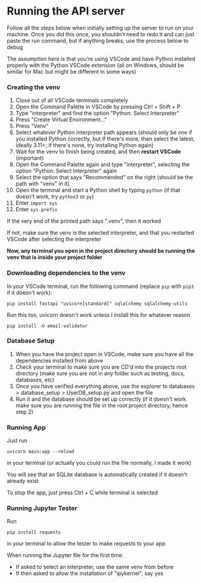 # Running the API server
Follow all the steps below when initially setting up the server to run on your machine. Once you did this once, you shouldn't need to redo it and can just paste the run command, but if anything breaks, use the process below to debug

The assumption here is that you're using VSCode and have Python installed properly with the Python VSCode extension (all on Windows, should be similar for Mac but might be different in some ways)

### Creating the venv
1. Close out of all VSCode terminals completely
2. Open the Command Palette in VSCode by pressing Ctrl + Shift + P
3. Type "interpreter" and find the option "Python: Select Interpreter"
4. Press "Create Virtual Environment..."
5. Press "Venv"
6. Select whatever Python interpreter path appears (should only be one if you installed Python correctly, but if there's more, then select the latest, ideally 3.11+; if there's none, try installing Python again)
7. Wait for the venv to finish being created, and then <strong>restart VSCode</strong> (important)
8. Open the Command Palette again and type "interpreter", selecting the option "Python: Select Interpreter" again
9. Select the option that says "Recommended" on the right (should be the path with "venv" in it)
10. Open the terminal and start a Python shell by typing ```python``` (if that doesn't work, try ```python3``` or ```py```)
11. Enter ```import sys```
12. Enter ```sys.prefix```

If the very end of the printed path says ".venv", then it worked

If not, make sure the venv is the selected interpreter, and that you restarted VSCode after selecting the interpreter

<strong>Now, any terminal you open in the project directory should be running the venv that is inside your project folder</strong>

### Downloading dependencies to the venv
In your VSCode terminal, run the following command (replace ```pip``` with ```pip3``` if it doesn't work):
```
pip install fastapi "uvicorn[standard]" sqlalchemy sqlalchemy-utils

```
Run this too, uvicorn doesn't work unless I install this for whatever reason
```
pip install -U email-validator
```

### Database Setup
1. When you have the project open in VSCode, make sure you have all the dependencies installed from above
2. Check your terminal to make sure you are CD'd into the projects root directory (make sure you are not in any folder such as testing, docs, databases, etc)
3. Once you have verified everything above, use the explorer to databases > database_setup > UserDB_setup.py and open the file
4. Run it and the database should be set up correctly (if it doesn't work make sure you are running the file in the root project directory, hence step 2)


### Running App
Just run
```
uvicorn main:app --reload
```
in your terminal (or actually you could run the file normally, I made it work)

You will see that an SQLite database is automatically created if it doesn't already exist

To stop the app, just press Ctrl + C while terminal is selected


### Running Jupyter Tester
Run
```
pip install requests
```
in your terminal to allow the tester to make requests to your app

When running the Jupyter file for the first time:
- If asked to select an interpreter, use the same venv from before
- If then asked to allow the installation of "ipykernel", say yes